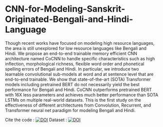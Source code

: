 # CNN-for-Modeling-Sanskrit-Originated-Bengali-and-Hindi-Language
Though recent works have focused on modeling high resource languages, the area is still unexplored for low resource languages like Bengali and Hindi. We propose an end-to-end trainable memory efficient CNN architecture named CoCNN to handle specific characteristics such as high inflection, morphological richness, flexible word order and phonetical spelling errors of Bengali and Hindi. In particular, we introduce two learnable convolutional sub-models at word and at sentence level that are end-to-end trainable. We show that state-of-the-art (SOTA) Transformer models including pretrained BERT do not necessarily yield the best performance for Bengali and Hindi. CoCNN outperforms pretrained BERT with 16X less parameters and achieves much better performance than SOTA LSTMs on multiple real-world datasets. This is the first study on the effectiveness of different architectures from Convolution, Recurrent, and Transformer neural net paradigm for modeling Bengali and Hindi.

Cite the code : [![DOI](https://zenodo.org/badge/544746084.svg)](https://zenodo.org/badge/latestdoi/544746084)
Dataset : [![DOI](https://zenodo.org/badge/DOI/10.5281/zenodo.7137398.svg)](https://doi.org/10.5281/zenodo.7137398)
